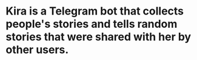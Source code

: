 # Kira is a Telegram bot that collects people's stories and tells random stories that were shared with her by other users.
